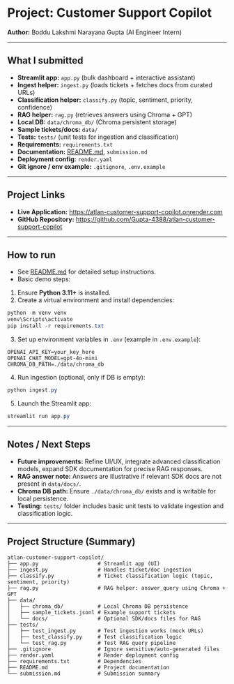 # Project: **Customer Support Copilot**
**Author:** Boddu Lakshmi Narayana Gupta (AI Engineer Intern)

---

## What I submitted
- **Streamlit app:** `app.py` (bulk dashboard + interactive assistant)  
- **Ingest helper:** `ingest.py` (loads tickets + fetches docs from curated URLs)  
- **Classification helper:** `classify.py` (topic, sentiment, priority, confidence)  
- **RAG helper:** `rag.py` (retrieves answers using Chroma + GPT)  
- **Local DB:** `data/chroma_db/` (Chroma persistent storage)  
- **Sample tickets/docs:** `data/`  
- **Tests:** `tests/` (unit tests for ingestion and classification)  
- **Requirements:** `requirements.txt`  
- **Documentation:** [README.md](https://github.com/Gupta-4388/atlan-customer-support-copilot/blob/main/README.md), `submission.md`  
- **Deployment config:** `render.yaml`  
- **Git ignore / env example:** `.gitignore`, `.env.example`

---

## Project Links

- **Live Application:** https://atlan-customer-support-copilot.onrender.com
- **GitHub Repository:** https://github.com/Gupta-4388/atlan-customer-support-copilot

---

## How to run
- See [README.md](https://github.com/Gupta-4388/atlan-customer-support-copilot/blob/main/README.md) for detailed setup instructions.  
- Basic demo steps:

1. Ensure **Python 3.11+** is installed.  
2. Create a virtual environment and install dependencies:

```powershell
python -m venv venv
venv\Scripts\activate
pip install -r requirements.txt
```

3. Set up environment variables in `.env` (example in `.env.example`):

```env
OPENAI_API_KEY=your_key_here
OPENAI_CHAT_MODEL=gpt-4o-mini
CHROMA_DB_PATH=./data/chroma_db
```

4. Run ingestion (optional, only if DB is empty):

```powershell
python ingest.py
```

5. Launch the Streamlit app:

```powershell
streamlit run app.py
```

---

## Notes / Next Steps

* **Future improvements:** Refine UI/UX, integrate advanced classification models, expand SDK documentation for precise RAG responses.  
* **RAG answer note:** Answers are illustrative if relevant SDK docs are not present in `data/docs/`.  
* **Chroma DB path:** Ensure `./data/chroma_db/` exists and is writable for local persistence.  
* **Testing:** `tests/` folder includes basic unit tests to validate ingestion and classification logic.

---

## Project Structure (Summary)

```
atlan-customer-support-copilot/
├── app.py                   # Streamlit app (UI)
├── ingest.py                # Handles ticket/doc ingestion
├── classify.py              # Ticket classification logic (topic, sentiment, priority)
├── rag.py                   # RAG helper: answer_query using Chroma + GPT
├── data/
│   ├── chroma_db/           # Local Chroma DB persistence
│   ├── sample_tickets.jsonl # Example support tickets
│   └── docs/                # Optional SDK/docs files for RAG
├── tests/
│   ├── test_ingest.py       # Test ingestion works (mock URLs)
│   ├── test_classify.py     # Test classification logic
│   └── test_rag.py          # Test RAG query pipeline
├── .gitignore               # Ignore sensitive/auto-generated files
├── render.yaml              # Render deployment config
├── requirements.txt         # Dependencies
├── README.md                # Project documentation
└── submission.md            # Submission summary
```

